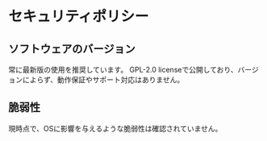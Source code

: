 # セキュリティポリシー

## ソフトウェアのバージョン

常に最新版の使用を推奨しています。
GPL-2.0 licenseで公開しており、バージョンによらず、動作保証やサポート対応はありません。

## 脆弱性

現時点で、OSに影響を与えるような脆弱性は確認されていません。
